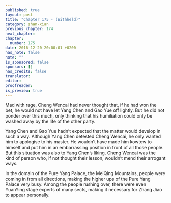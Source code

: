 ```yaml
---
published: true
layout: post
title: "Chapter 175 - (Withheld)"
category: zhan-xian
previous_chapter: 174
next_chapter:
chapter:
  number: 175
date: 2016-12-20 20:00:01 +0200
has_note: false
note: ""
is_sponsored: false
sponsors: []
has_credits: false
translator:
editor:
proofreader:
is_preview: true
---
```

Mad with rage, Cheng Wencai had never thought that, if he had won the bet, he would not have let Yang Chen and Gao Yue off lightly. But he did not ponder over this much, only thinking that his humiliation could only be washed away by the life of the other party.

Yang Chen and Gao Yue hadn’t expected that the matter would develop in such a way. Although Yang Chen detested Cheng Wencai, he only wanted him to apologise to his master. He wouldn’t have made him kowtow to himself and put him in an embarrassing position in front of all those people. But this situation was also to Yang Chen’s liking. Cheng Wencai was the kind of person who, if not thought their lesson, wouldn’t mend their arrogant ways.

In the domain of the Pure Yang Palace, the MeiQing Mountains, people were coming in from all directions, making the higher ups of the Pure Yang Palace very busy. Among the people rushing over, there were even YuanYing stage experts of many sects, making it necessary for Zhang Jiao to appear personally. 
